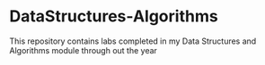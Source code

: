 # DataStructures-Algorithms
This repository contains labs completed in my Data Structures and Algorithms module through out the year 
